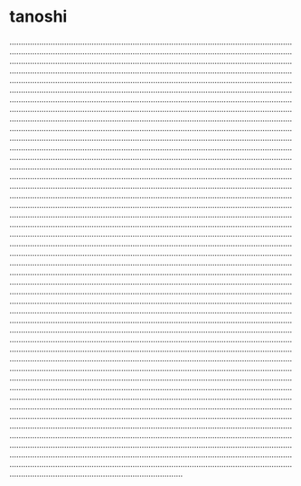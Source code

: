 # tanoshi
........................................................................................................................................................................................................................................................................................................................................................................................................................................................................................................................................................................................................................................................................................................................................................................................................................................................................................................................................................................................................................................................................................................................................................................................................................................................................................................................................................................................................................................................................................................................................................................................................................................................................................................................................................................................................................................................................................................................................................................................................................................................................................................................................................................................................................................................................................................................................................................................................................................................................................................................................................................................................................................................................................................................................................................................................................................................................................................................................................................................................................................................................................................................................................................................................................................................................................................................................................................................................................................................................................................................................................................................................................................................................................................................................................................................................................................................................................................................................................................................................................................................................................................................................................................................................................................................................................................................................................................................................................................................................................................................................................................................................................................................................................................................................................................................................................................................................................................................................................................................................................................................................................................................................................................................................................................................................................................................................................................................................................................................................................................................................................................................................................................................................................................................................................................................................................................................................................